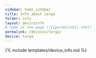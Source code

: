 ```yaml
---
sidebar: home_sidebar
title: Info about targa
folder: info
layout: deviceinfo
# name of the page (/{{permalink}}.html)
permalink: /devices/targa/
device: targa
---
```

{% include templates/device_info.md %}
